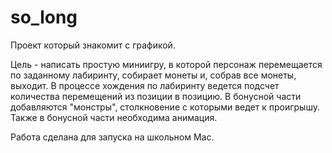 # so_long
Проект который знакомит с графикой. 

Цель - написать простую миниигру, в которой персонаж перемещается по заданному лабиринту, собирает монеты и, собрав все монеты, выходит. В процессе хождения по лабиринту ведется подсчет количества перемещений из позиции в позицию. В бонусной части добавляются "монстры", столкновение с которыми ведет к проигрышу. Также в бонусной части необходима анимация.

Работа сделана для запуска на школьном Mac.
